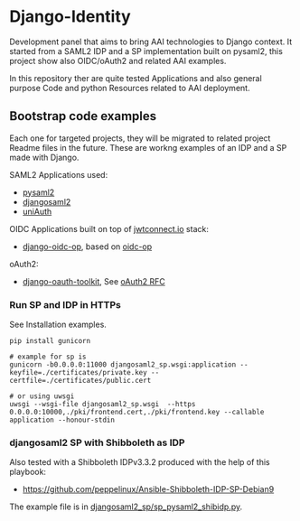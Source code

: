 # Django-Identity
Development panel that aims to bring AAI technologies to Django context.
It started from a SAML2 IDP and a SP implementation built on pysaml2, this project show also OIDC/oAuth2 and related AAI examples.

In this repository ther are quite tested Applications and also general purpose Code and python Resources related to AAI deployment.

## Bootstrap code examples
Each one for targeted projects, they will be migrated to related project Readme files in the future.
These are workng examples of an IDP and a SP made with Django.

SAML2 Applications used:

- [pysaml2](https://github.com/IdentityPython/pysaml2)
- [djangosaml2](https://github.com/knaperek/djangosaml2)
- [uniAuth](https://github.com/UniversitaDellaCalabria/uniAuth)

OIDC Applications built on top of [jwtconnect.io](https://jwtconnect.io/) stack:

- [django-oidc-op](https://github.com/peppelinux/django-oidc-op), based on [oidc-op](https://github.com/rohe/oidc-op)

oAuth2:

- [django-oauth-toolkit](https://django-oauth-toolkit.readthedocs.io/en/latest/index.html), See [oAuth2 RFC](https://tools.ietf.org/html/rfc6749#section-4)


### Run SP and IDP in HTTPs
See Installation examples.

````
pip install gunicorn

# example for sp is
gunicorn -b0.0.0.0:11000 djangosaml2_sp.wsgi:application --keyfile=./certificates/private.key --certfile=./certificates/public.cert

# or using uwsgi
uwsgi --wsgi-file djangosaml2_sp.wsgi  --https 0.0.0.0:10000,./pki/frontend.cert,./pki/frontend.key --callable application --honour-stdin

````

### djangosaml2 SP with Shibboleth as IDP

Also tested with a Shibboleth IDPv3.3.2 produced with the help of this playbook:
 - https://github.com/peppelinux/Ansible-Shibboleth-IDP-SP-Debian9

The example file is in [djangosaml2_sp/sp_pysaml2_shibidp.py](https://github.com/peppelinux/Django-Identity/blob/master/djangosaml2_sp/djangosaml2_sp/djangosaml2_sp/sp_pysaml2_shibidp.py).
